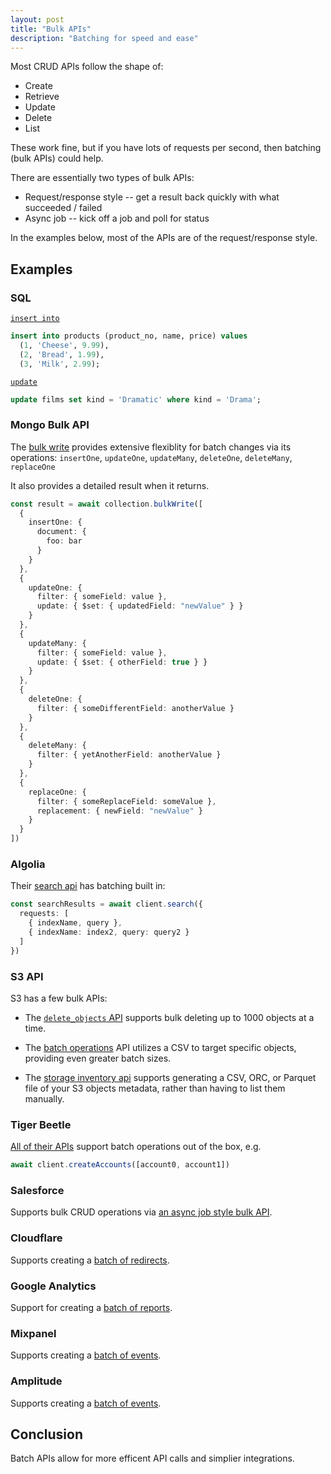 ```yaml
---
layout: post
title: "Bulk APIs"
description: "Batching for speed and ease"
---
```


Most CRUD APIs follow the shape of:

- Create
- Retrieve
- Update
- Delete
- List

These work fine, but if you have lots of requests per second, then batching (bulk APIs) could help.

There are essentially two types of bulk APIs:

- Request/response style -- get a result back quickly with what succeeded / failed
- Async job -- kick off a job and poll for status

In the examples below, most of the APIs are of the request/response style.

## Examples

### SQL

[`insert into`](https://www.postgresql.org/docs/current/dml-insert.html)

```sql
insert into products (product_no, name, price) values
  (1, 'Cheese', 9.99),
  (2, 'Bread', 1.99),
  (3, 'Milk', 2.99);
```

[`update`](https://www.postgresql.org/docs/16/sql-update.html)

```sql
update films set kind = 'Dramatic' where kind = 'Drama';
```

### Mongo Bulk API

The [bulk write](https://www.mongodb.com/docs/drivers/node/v5.7/usage-examples/bulkWrite/) provides extensive flexiblity for batch changes via its operations: `insertOne`, `updateOne`, `updateMany`, `deleteOne`, `deleteMany`, `replaceOne`

It also provides a detailed result when it returns.

```ts
const result = await collection.bulkWrite([
  {
    insertOne: {
      document: {
        foo: bar
      }
    }
  },
  {
    updateOne: {
      filter: { someField: value },
      update: { $set: { updatedField: "newValue" } }
    }
  },
  {
    updateMany: {
      filter: { someField: value },
      update: { $set: { otherField: true } }
    }
  },
  {
    deleteOne: {
      filter: { someDifferentField: anotherValue }
    }
  },
  {
    deleteMany: {
      filter: { yetAnotherField: anotherValue }
    }
  },
  {
    replaceOne: {
      filter: { someReplaceField: someValue },
      replacement: { newField: "newValue" }
    }
  }
])
```

### Algolia

Their [search api](https://api-clients-automation.netlify.app/docs/clients/migration-guides/javascript) has batching built in:

```ts
const searchResults = await client.search({
  requests: [
    { indexName, query },
    { indexName: index2, query: query2 }
  ]
})
```

### S3 API

S3 has a few bulk APIs:

- The [`delete_objects` API](https://boto3.amazonaws.com/v1/documentation/api/latest/reference/services/s3/client/delete_objects.html) supports bulk deleting up to 1000 objects at a time.

- The [batch operations](https://aws.amazon.com/s3/features/batch-operations/) API utilizes a CSV to target specific objects, providing even greater batch sizes.

- The [storage inventory api](https://docs.aws.amazon.com/AmazonS3/latest/userguide/storage-inventory.html) supports generating a CSV, ORC, or Parquet file of your S3 objects metadata, rather than having to list them manually.

### Tiger Beetle

[All of their APIs](https://docs.tigerbeetle.com/clients/node) support batch operations out of the box, e.g.

```ts
await client.createAccounts([account0, account1])
```

### Salesforce

Supports bulk CRUD operations via [an async job style bulk API](https://developer.salesforce.com/docs/atlas.en-us.api_asynch.meta/api_asynch/bulk_api_2_0_ingest.htm).

### Cloudflare

Supports creating a [batch of redirects](https://developers.cloudflare.com/rules/url-forwarding/bulk-redirects/create-api/#2-add-items-to-the-list).

### Google Analytics

Support for creating a [batch of reports](https://developers.google.com/analytics/devguides/reporting/data/v1/rest/v1beta/properties/batchRunReports).

### Mixpanel

Supports creating a [batch of events](https://developer.mixpanel.com/reference/import-events).

### Amplitude

Supports creating a [batch of events](https://www.docs.developers.amplitude.com/analytics/apis/batch-event-upload-api/#parameters).

## Conclusion

Batch APIs allow for more efficent API calls and simplier integrations.
